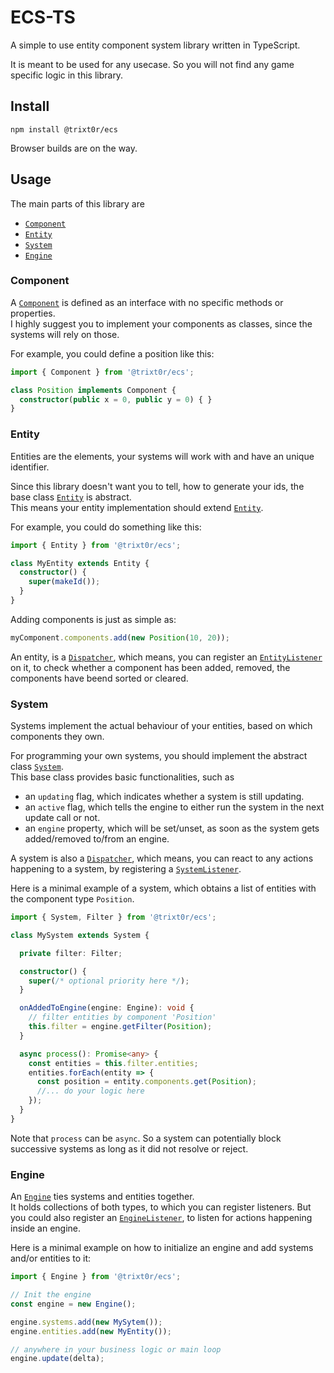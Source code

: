 # ECS-TS

A simple to use entity component system library written in TypeScript.

It is meant to be used for any usecase.
So you will not find any game specific logic in this library.

## Install

```
npm install @trixt0r/ecs
```

Browser builds are on the way.

## Usage

The main parts of this library are

  * [`Component`](https://github.com/Trixt0r/ecsts/blob/master/src/core/component.ts)
  * [`Entity`](https://github.com/Trixt0r/ecsts/blob/master/src/core/entity.ts#L46)
  * [`System`](https://github.com/Trixt0r/ecsts/blob/master/src/core/system.ts#L55)
  * [`Engine`](https://github.com/Trixt0r/ecsts/blob/master/src/core/engine.ts#L75)

### Component

A [`Component`](https://github.com/Trixt0r/ecsts/blob/master/src/core/component.ts) is defined as an interface with no specific methods or properties.<br>
I highly suggest you to implement your components as classes, since the systems will rely on those.

For example, you could define a position like this:

```ts
import { Component } from '@trixt0r/ecs';

class Position implements Component {
  constructor(public x = 0, public y = 0) { }
}
```

### Entity

Entities are the elements, your systems will work with and have an unique identifier.

Since this library doesn't want you to tell, how to generate your ids, the base class [`Entity`](https://github.com/Trixt0r/ecsts/blob/master/src/core/entity.ts#L46) is abstract.<br>
This means your entity implementation should extend [`Entity`](https://github.com/Trixt0r/ecsts/blob/master/src/core/entity.ts#L46).

For example, you could do something like this:

```ts
import { Entity } from '@trixt0r/ecs';

class MyEntity extends Entity {
  constructor() {
    super(makeId());
  }
}
```

Adding components is just as simple as:

```ts
myComponent.components.add(new Position(10, 20));
```

An entity, is a [`Dispatcher`](https://github.com/Trixt0r/ecsts/blob/master/src/core/dispatcher.ts), which means, you can register an [`EntityListener`](https://github.com/Trixt0r/ecsts/blob/master/src/core/entity.ts#L11) on it, to check whether a component has been added, removed, the components have beend sorted or cleared.

### System

Systems implement the actual behaviour of your entities, based on which components they own.

For programming your own systems, you should implement the abstract class [`System`](https://github.com/Trixt0r/ecsts/blob/master/src/core/system.ts#L55).<br>
This base class provides basic functionalities, such as

  * an `updating` flag, which indicates whether a system is still updating.
  * an `active` flag, which tells the engine to either run the system in the next update call or not.
  * an `engine` property, which will be set/unset, as soon as the system gets added/removed to/from an engine.

A system is also a [`Dispatcher`](https://github.com/Trixt0r/ecsts/blob/master/src/core/dispatcher.ts), which means, you can react to any actions happening to a system, by registering a [`SystemListener`](https://github.com/Trixt0r/ecsts/blob/master/src/core/system.ts#L10).

Here is a minimal example of a system, which obtains a list of entities with the component type `Position`.

```ts
import { System, Filter } from '@trixt0r/ecs';

class MySystem extends System {

  private filter: Filter;

  constructor() {
    super(/* optional priority here */);
  }

  onAddedToEngine(engine: Engine): void {
    // filter entities by component 'Position'
    this.filter = engine.getFilter(Position);
  }

  async process(): Promise<any> {
    const entities = this.filter.entities;
    entities.forEach(entity => {
      const position = entity.components.get(Position);
      //... do your logic here
    });
  }
}
```
Note that `process` can be `async`. So a system can potentially block successive systems as long as it did not resolve or reject.

### Engine

An [`Engine`](https://github.com/Trixt0r/ecsts/blob/master/src/core/engine.ts#L75) ties systems and entities together.<br>
It holds collections of both types, to which you can register listeners. But you could also register an [`EngineListener`](https://github.com/Trixt0r/ecsts/blob/master/src/core/engine.ts#L15), to listen for actions happening inside an engine.

Here is a minimal example on how to initialize an engine and add systems and/or entities to it:

```ts
import { Engine } from '@trixt0r/ecs';

// Init the engine
const engine = new Engine();

engine.systems.add(new MySytem());
engine.entities.add(new MyEntity());

// anywhere in your business logic or main loop
engine.update(delta);
```
